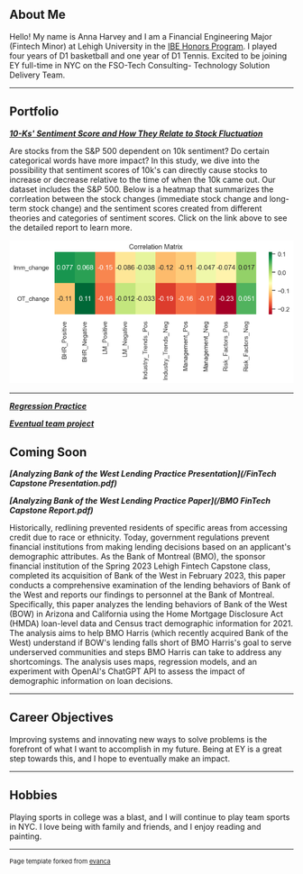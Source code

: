 ## About Me

Hello! My name is Anna Harvey and I am a Financial Engineering Major (Fintech Minor) at Lehigh University in the [IBE Honors Program](https://ibe.lehigh.edu/about). I played four years of D1 basketball and one year of D1 Tennis. Excited to be joining EY full-time in NYC on the FSO-Tech Consulting- Technology Solution Delivery Team. 

---

## Portfolio

<!-- You can link to other websites, PDFs in this repo, and other pages in this repo -->

_**[10-Ks' Sentiment Score and How They Relate to Stock Fluctuation](/Report/Report.md/)**_

Are stocks from the S&P 500 dependent on 10k sentiment? Do certain categorical words have more impact?
In this study, we dive into the possibility that sentiment scores of 10k's can directly cause stocks
to increase or decrease relative to the time of when the 10k came out. Our dataset includes the S&P 500. 
Below is a heatmap that summarizes the corrleation between the stock changes (immediate stock change 
and long-term stock change) and the sentiment scores created from different theories and categories of 
sentiment scores. Click on the link above to see the detailed report to learn more. 

<img src="/Report/output_20_0.png?raw=true"/>

---

_**[Regression Practice](/Regressions.ipynb)**_

_**[Eventual team project](https://donbowen.github.io/teamproject/)**_


Coming Soon
---

_**[Analyzing Bank of the West Lending Practice Presentation](/FinTech Capstone Presentation.pdf)**_

_**[Analyzing Bank of the West Lending Practice Paper](/BMO FinTech Capstone Report.pdf)**_

Historically, redlining prevented residents of specific areas from accessing credit due to race or ethnicity. Today, government regulations prevent financial institutions from making lending decisions based on an applicant's demographic attributes. As the Bank of Montreal (BMO), the sponsor financial institution of the Spring 2023 Lehigh Fintech Capstone class,  completed its acquisition of Bank of the West in February 2023, this paper conducts a comprehensive examination of the lending behaviors of Bank of the West and reports our findings to personnel at the Bank of Montreal.
Specifically, this paper analyzes the lending behaviors of Bank of the West (BOW) in Arizona and California using the Home Mortgage Disclosure Act (HMDA) loan-level data and Census tract demographic information for 2021. The analysis aims to help BMO Harris (which recently acquired Bank of the West) understand if BOW's lending falls short of BMO Harris's goal to serve underserved communities and steps BMO Harris can take to address any shortcomings. The analysis uses maps, regression models, and an experiment with OpenAI's ChatGPT API to assess the impact of demographic information on loan decisions. 

---

## Career Objectives

Improving systems and innovating new ways to solve problems is the forefront of what I want to accomplish 
in my future. Being at EY is a great step towards this, and I hope to eventually make an impact. 

---

## Hobbies

Playing sports in college was a blast, and I will continue to play team sports in NYC. I love being with 
family and friends, and I enjoy reading and painting. 

---
<p style="font-size:11px">Page template forked from <a href="https://github.com/evanca/quick-portfolio">evanca</a></p>
<!-- Remove above link if you don't want to attibute -->

